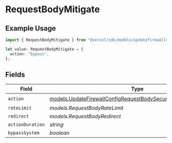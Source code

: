 # RequestBodyMitigate

## Example Usage

```typescript
import { RequestBodyMitigate } from "@vercel/sdk/models/updatefirewallconfigop.js";

let value: RequestBodyMitigate = {
  action: "bypass",
};
```

## Fields

| Field                                                                                                                                        | Type                                                                                                                                         | Required                                                                                                                                     | Description                                                                                                                                  |
| -------------------------------------------------------------------------------------------------------------------------------------------- | -------------------------------------------------------------------------------------------------------------------------------------------- | -------------------------------------------------------------------------------------------------------------------------------------------- | -------------------------------------------------------------------------------------------------------------------------------------------- |
| `action`                                                                                                                                     | [models.UpdateFirewallConfigRequestBodySecurityRequest3ValueAction](../models/updatefirewallconfigrequestbodysecurityrequest3valueaction.md) | :heavy_check_mark:                                                                                                                           | N/A                                                                                                                                          |
| `rateLimit`                                                                                                                                  | *models.RequestBodyRateLimit*                                                                                                                | :heavy_minus_sign:                                                                                                                           | N/A                                                                                                                                          |
| `redirect`                                                                                                                                   | *models.RequestBodyRedirect*                                                                                                                 | :heavy_minus_sign:                                                                                                                           | N/A                                                                                                                                          |
| `actionDuration`                                                                                                                             | *string*                                                                                                                                     | :heavy_minus_sign:                                                                                                                           | N/A                                                                                                                                          |
| `bypassSystem`                                                                                                                               | *boolean*                                                                                                                                    | :heavy_minus_sign:                                                                                                                           | N/A                                                                                                                                          |